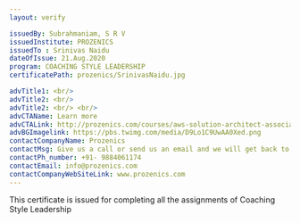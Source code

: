 ```yaml
---
layout: verify

issuedBy: Subrahmaniam, S R V
issuedInstitute: PROZENICS
issuedTo : Srinivas Naidu
dateOfIssue: 21.Aug.2020
program: COACHING STYLE LEADERSHIP
certificatePath: prozenics/SrinivasNaidu.jpg

advTitle1: <br/>
advTitle2: <br/>
advTitle2: <br/> <br/>
advCTAName: Learn more
advCTALink: http://prozenics.com/courses/aws-solution-architect-associate/
advBGImagelink: https://pbs.twimg.com/media/D9Lo1C9UwAA0Xed.png
contactCompanyName: Prozenics 
contactMsg: Give us a call or send us an email and we will get back to you as soon as possible!
contactPh_number: +91- 9884061174
contactEmail: info@prozenics.com
contactCompanyWebSiteLink: www.prozenics.com
---
```

This certificate is issued for completing all the assignments of Coaching Style Leadership